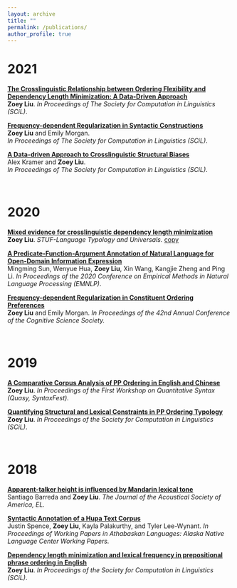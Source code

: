 ```yaml
---
layout: archive
title: ""
permalink: /publications/
author_profile: true
---
```


2021
======

<b>[The Crosslinguistic Relationship between Ordering Flexibility and Dependency Length Minimization: A Data-Driven Approach](https://scholarworks.umass.edu/scil/vol4/iss1/25)</b> <br> 
<b>Zoey Liu</b>.
<i>In Proceedings of The Society for Computation in Linguistics (SCiL)</i>.

<b>[Frequency-dependent Regularization in Syntactic Constructions](https://scholarworks.umass.edu/scil/vol4/iss1/42)</b> <br>
<b>Zoey Liu</b> and Emily Morgan.  
<i>In Proceedings of The Society for Computation in Linguistics (SCiL)</i>.

<b>[A Data-driven Approach to Crosslinguistic Structural Biases](https://scholarworks.umass.edu/scil/vol4/iss1/31)</b> <br>
Alex Kramer and <b>Zoey Liu</b>.  
<i>In Proceedings of The Society for Computation in Linguistics (SCiL)</i>.

<br>

2020
=====

<b>[Mixed evidence for crosslinguistic dependency length minimization](https://www.degruyter.com/view/journals/stuf/73/4/article-p605.xml)</b><br> 
<b>Zoey Liu</b>.
<i>STUF-Language Typology and Universals.</i> 
[copy](https://www.researchgate.net/publication/343333134_Mixed_Evidence_for_Crosslinguistic_Dependency_Length_Minimization)

<b>[A Predicate-Function-Argument Annotation of Natural Language for Open-Domain Information Expression](https://2020.emnlp.org)</b> <br> 
Mingming Sun, Wenyue Hua, <b>Zoey Liu</b>, Xin Wang, Kangjie Zheng and Ping Li.
<i>In Proceedings of the 2020 Conference on Empirical Methods in Natural Language Processing (EMNLP)</i>. 

<b>[Frequency-dependent Regularization in Constituent Ordering Preferences](https://cognitivesciencesociety.org/cogsci20/papers/0751/0751.pdf)</b> <br> 
<b>Zoey Liu</b> and Emily Morgan.
<i>In Proceedings of the 42nd Annual Conference of the Cognitive Science Society.</i>

<br>

2019
=====

<b>[A  Comparative  Corpus  Analysis  of  PP  Ordering  in  English  and  Chinese](https://www.aclweb.org/anthology/W19-7905/)</b> <br> 
<b>Zoey Liu</b>.
<i>In Proceedings of the First Workshop on Quantitative Syntax (Quasy, SyntaxFest).</i>

<b>[Quantifying  Structural  and  Lexical  Constraints  in  PP  Ordering  Typology](https://scholarworks.umass.edu/scil/vol2/iss1/33/)</b> <br> 
<b>Zoey Liu</b>.
<i>In Proceedings of the Society for Computation in Linguistics (SCiL)</i>.

<br>

2018
=====

<b>[Apparent-talker height is influenced by Mandarin lexical tone](https://asa.scitation.org/doi/10.1121/1.5022156)</b> <br> 
Santiago Barreda and <b>Zoey Liu</b>.
<i>The Journal of the Acoustical Society of America, EL.</i>

<b>[Syntactic Annotation of a Hupa Text Corpus](https://nas.ucdavis.edu/sites/g/files/dgvnsk7031/files/files/person/Spence%20et%20al.%20DLC%202017%20paper-final.pdf)</b> <br> 
Justin Spence, <b>Zoey Liu</b>, Kayla Palakurthy, and Tyler Lee-Wynant.
<i>In Proceedings of Working Papers in Athabaskan Languages: Alaska Native Language Center Working Papers.</i>

<b>[Dependency length minimization and lexical frequency in prepositional phrase ordering  in English](https://scholarworks.umass.edu/scil/vol1/iss1/23/)</b> <br> 
<b>Zoey Liu</b>.
<i>In Proceedings of the Society for Computation in Linguistics (SCiL)</i>.

